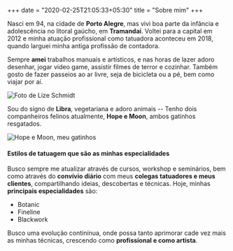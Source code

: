 +++
date = "2020-02-25T21:05:33+05:30"
title = "Sobre mim"
+++

Nasci em 94, na cidade de **Porto Alegre**, mas vivi boa parte da infância e adolescência no litoral gaúcho, em **Tramandaí**. Voltei para a capital em 2012 e minha atuação profissional como tatuadora aconteceu em 2018, quando larguei minha antiga profissão de contadora. 

Sempre **amei** trabalhos manuais e artísticos, e nas horas de lazer adoro desenhar, jogar video game, assistir filmes de terror e cozinhar. Também gosto de fazer passeios ao ar livre, seja de bicicleta ou a pé, bem como viajar por aí.



![Foto de Lize Schmidt][1]

Sou do signo de **Libra**, vegetariana e adoro animais -- Tenho dois companheiros felinos atualmente, **Hope e Moon**, ambos gatinhos resgatados.

![Hope e Moon, meu gatinhos][2]

#### Estilos de tatuagem que são as minhas especialidades

Busco sempre me atualizar através de cursos, workshop e seminários, bem como através do **convívio diário** com meus **colegas tatuadores e meus clientes**, compartilhando ideias, descobertas e técnicas. Hoje, minhas **principais especialidades** são:
* Botanic
* Fineline
* Blackwork

Busco uma evolução continínua, onde possa tanto aprimorar cade vez mais as minhas técnicas, crescendo como **profissional e como artista**.

[1]: /img/about.jpg
[2]: /img/hopeemoon.jpg